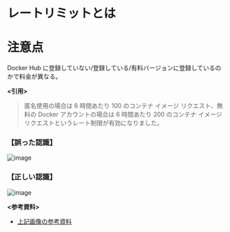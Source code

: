 # レートリミットとは

# 注意点
Docker Hub に登録していない/登録している/有料バージョンに登録しているのかで料金が異なる。

**<引用>**  
> 匿名使用の場合は 6 時間あたり 100 のコンテナ イメージ リクエスト、無料の Docker アカウントの場合は 6 時間あたり 200 のコンテナ イメージ リクエストというレート制限が有効になりました。

### 【誤った認識】
![image](https://github.com/adgjmptwgw/infra-note/assets/66456130/34ff28d3-7407-4983-b061-32a1f3fdd9c3)  

### 【正しい認識】
![image](https://github.com/adgjmptwgw/infra-note/assets/66456130/d9d28303-6852-4eee-8605-cd25ec6dada6)


**<参考資料>**  
- [上記画像の参考資料](https://fu3ak1.hatenablog.com/entry/2020/11/22/122241)
